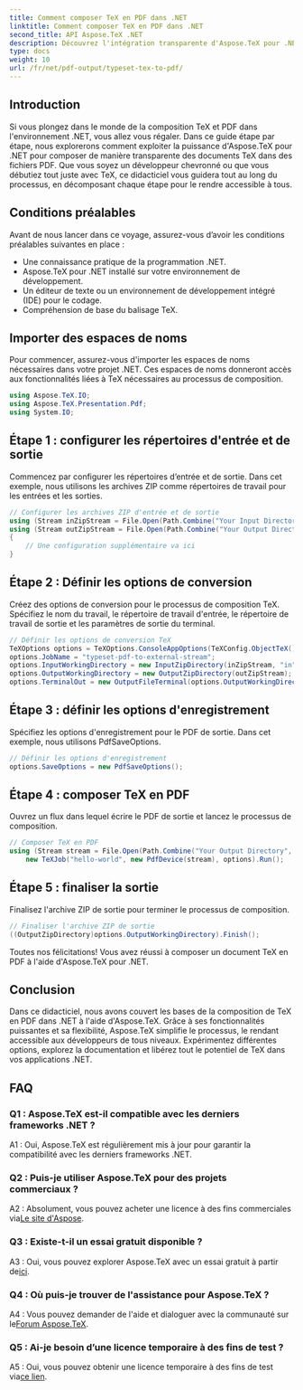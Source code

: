 ```yaml
---
title: Comment composer TeX en PDF dans .NET
linktitle: Comment composer TeX en PDF dans .NET
second_title: API Aspose.TeX .NET
description: Découvrez l'intégration transparente d'Aspose.TeX pour .NET dans la composition de TeX en PDF. Plongez dans ce didacticiel complet et améliorez vos compétences en développement .NET.
type: docs
weight: 10
url: /fr/net/pdf-output/typeset-tex-to-pdf/
---
```

## Introduction

Si vous plongez dans le monde de la composition TeX et PDF dans l'environnement .NET, vous allez vous régaler. Dans ce guide étape par étape, nous explorerons comment exploiter la puissance d'Aspose.TeX pour .NET pour composer de manière transparente des documents TeX dans des fichiers PDF. Que vous soyez un développeur chevronné ou que vous débutiez tout juste avec TeX, ce didacticiel vous guidera tout au long du processus, en décomposant chaque étape pour le rendre accessible à tous.

## Conditions préalables

Avant de nous lancer dans ce voyage, assurez-vous d’avoir les conditions préalables suivantes en place :

- Une connaissance pratique de la programmation .NET.
- Aspose.TeX pour .NET installé sur votre environnement de développement.
- Un éditeur de texte ou un environnement de développement intégré (IDE) pour le codage.
- Compréhension de base du balisage TeX.

## Importer des espaces de noms

Pour commencer, assurez-vous d'importer les espaces de noms nécessaires dans votre projet .NET. Ces espaces de noms donneront accès aux fonctionnalités liées à TeX nécessaires au processus de composition.

```csharp
using Aspose.TeX.IO;
using Aspose.TeX.Presentation.Pdf;
using System.IO;
```

## Étape 1 : configurer les répertoires d'entrée et de sortie

Commencez par configurer les répertoires d’entrée et de sortie. Dans cet exemple, nous utilisons les archives ZIP comme répertoires de travail pour les entrées et les sorties.

```csharp
// Configurer les archives ZIP d'entrée et de sortie
using (Stream inZipStream = File.Open(Path.Combine("Your Input Directory", "zip-in.zip"), FileMode.Open))
using (Stream outZipStream = File.Open(Path.Combine("Your Output Directory", "typeset-pdf-to-external-stream.zip"), FileMode.Create))
{
    // Une configuration supplémentaire va ici
}
```

## Étape 2 : Définir les options de conversion

Créez des options de conversion pour le processus de composition TeX. Spécifiez le nom du travail, le répertoire de travail d'entrée, le répertoire de travail de sortie et les paramètres de sortie du terminal.

```csharp
// Définir les options de conversion TeX
TeXOptions options = TeXOptions.ConsoleAppOptions(TeXConfig.ObjectTeX());
options.JobName = "typeset-pdf-to-external-stream";
options.InputWorkingDirectory = new InputZipDirectory(inZipStream, "in");
options.OutputWorkingDirectory = new OutputZipDirectory(outZipStream);
options.TerminalOut = new OutputFileTerminal(options.OutputWorkingDirectory);
```

## Étape 3 : définir les options d'enregistrement

Spécifiez les options d'enregistrement pour le PDF de sortie. Dans cet exemple, nous utilisons PdfSaveOptions.

```csharp
// Définir les options d'enregistrement
options.SaveOptions = new PdfSaveOptions();
```

## Étape 4 : composer TeX en PDF

Ouvrez un flux dans lequel écrire le PDF de sortie et lancez le processus de composition.

```csharp
// Composer TeX en PDF
using (Stream stream = File.Open(Path.Combine("Your Output Directory", "file-name.pdf"), FileMode.Create))
    new TeXJob("hello-world", new PdfDevice(stream), options).Run();
```

## Étape 5 : finaliser la sortie

Finalisez l'archive ZIP de sortie pour terminer le processus de composition.

```csharp
// Finaliser l'archive ZIP de sortie
((OutputZipDirectory)options.OutputWorkingDirectory).Finish();
```

Toutes nos félicitations! Vous avez réussi à composer un document TeX en PDF à l'aide d'Aspose.TeX pour .NET.

## Conclusion

Dans ce didacticiel, nous avons couvert les bases de la composition de TeX en PDF dans .NET à l'aide d'Aspose.TeX. Grâce à ses fonctionnalités puissantes et sa flexibilité, Aspose.TeX simplifie le processus, le rendant accessible aux développeurs de tous niveaux. Expérimentez différentes options, explorez la documentation et libérez tout le potentiel de TeX dans vos applications .NET.

## FAQ

### Q1 : Aspose.TeX est-il compatible avec les derniers frameworks .NET ?

A1 : Oui, Aspose.TeX est régulièrement mis à jour pour garantir la compatibilité avec les derniers frameworks .NET.

### Q2 : Puis-je utiliser Aspose.TeX pour des projets commerciaux ?

 A2 : Absolument, vous pouvez acheter une licence à des fins commerciales via[Le site d'Aspose](https://purchase.aspose.com/buy).

### Q3 : Existe-t-il un essai gratuit disponible ?

 A3 : Oui, vous pouvez explorer Aspose.TeX avec un essai gratuit à partir de[ici](https://releases.aspose.com/).

### Q4 : Où puis-je trouver de l'assistance pour Aspose.TeX ?

 A4 : Vous pouvez demander de l'aide et dialoguer avec la communauté sur le[Forum Aspose.TeX](https://forum.aspose.com/c/tex/47).

### Q5 : Ai-je besoin d’une licence temporaire à des fins de test ?

 A5 : Oui, vous pouvez obtenir une licence temporaire à des fins de test via[ce lien](https://purchase.aspose.com/temporary-license/).